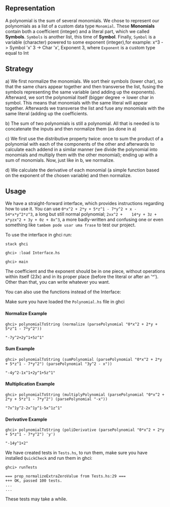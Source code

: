 ## Representation 

A polynomial is the sum of several monomials. We chose to represent our polynomials as a list of a custom data type ``Monomial``. These **Monomials** contain both a coefficient (integer) and a literal part, which we called **Symbols**. ``Symbols`` is another list, this time of **Symbol**. Finally, ``Symbol`` is a variable (character) powered to some exponent (integer),for example: x^3 -> Symbol 'x' 3 -> Char 'x', Exponent 3, where ``Exponent`` is a custom type equal to Int

## Strategy

a) We first normalize the monomials. We sort their symbols (lower char), so that the same chars appear together and then transverse the list, fusing the symbols representing the same variable (and adding up the exponents).  Afterward, we sort the polynomial itself (bigger degree -> lower char in symbol. This means that monomials with the same literal will appear together. Afterwards we transverse the list and fuse any monomials with the same literal (adding up the coefficients.

b) The sum of two polynomials is still a polynomial. All that is needed is to concatenate the inputs and then normalize them (as done in a)

c) We first use the distributive property twice: once to sum the product of a polynomial with each of the components of the other and afterwards to calculate each addend in a similar manner (we divide the polynomial into monomials and multiply them with the other monomial); ending up with a sum of monomials. Now, just like in b, we normalize.

d) We calculate the derivative of each monomial (a simple function based on the exponent of the chosen variable) and then normalize.

## Usage

We have a straight-forward interface, which provides instructions regarding how to use it. You can use ``0*x^2 + 2*y + 5*z^1 - 7*y^2 + x - 54*x*y^2*z^3``, a long but still normal polynomial; ``2xx^2 +    14*y + 3z +  x*yzx^2 + 3y + 0z + 8x^3``, a more badly-written and confusing one or even something like ``tambem pode usar uma frase`` to test our project.

To use the interface in ghci run: 

```
stack ghci

ghci> :load Interface.hs

ghci> main
```


The coefficient and the exponent should be in one piece, without operations within itself (2*3*x) and in its proper place (before the literal or after an '^'). Other than that, you can write whatever you want.

You can also use the functions instead of the Interface:

Make sure you have loaded the ``Polynomial.hs`` file in ghci

#### Normalize Example

```
ghci> polynomialToString (normalize (parsePolynomial "0*x^2 + 2*y + 5*z^1 - 7*y^2"))

"-7y^2+2y^1+5z^1"
```

#### Sum Example

```
ghci> polynomialToString (sumPolynomial (parsePolynomial "0*x^2 + 2*y + 5*z^1 - 7*y^2") (parsePolynomial "3y^2 - x"))

"-4y^2-1x^1+2y^1+5z^1"
```

#### Multiplication Example

```
ghci> polynomialToString (multiplyPolynomial (parsePolynomial "0*x^2 + 2*y + 5*z^1 - 7*y^2") (parsePolynomial "-x"))

"7x^1y^2-2x^1y^1-5x^1z^1"
```

#### Derivative Example

```
ghci> polynomialToString (poliDerivative (parsePolynomial "0*x^2 + 2*y + 5*z^1 - 7*y^2") 'y')

"-14y^1+2"
```


We have created tests in ``Tests.hs``, to run them, make sure you have installed ``QuickCheck`` and run them in ghci:

```
ghci> runTests

=== prop_normalizeExtraZeroValue from Tests.hs:29 ===
+++ OK, passed 100 tests.
...
...
```

These tests may take a while.







